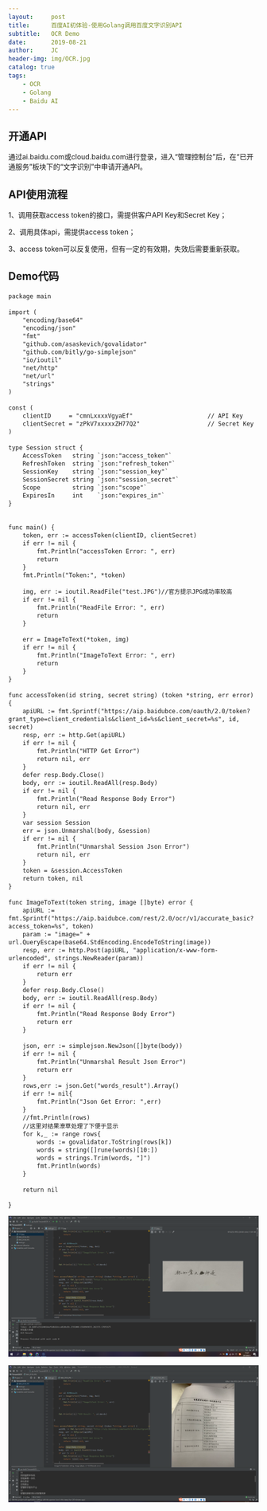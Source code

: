 ```yaml
---
layout:     post
title:      百度AI初体验-使用Golang调用百度文字识别API
subtitle:   OCR Demo
date:       2019-08-21
author:     JC
header-img: img/OCR.jpg
catalog: true
tags:
    - OCR
    - Golang
    - Baidu AI
---
```


## 开通API

通过ai.baidu.com或cloud.baidu.com进行登录，进入“管理控制台”后，在“已开通服务”板块下的“文字识别”中申请开通API。

## API使用流程

1、调用获取access token的接口，需提供客户API Key和Secret Key；

2、调用具体api，需提供access token；

3、access token可以反复使用，但有一定的有效期，失效后需要重新获取。

## Demo代码

	package main

	import (
		"encoding/base64"
		"encoding/json"
		"fmt"
		"github.com/asaskevich/govalidator"
		"github.com/bitly/go-simplejson"
		"io/ioutil"
		"net/http"
		"net/url"
		"strings"
	)

	const (
		clientID     = "cmnLxxxxVgyaEf"           			// API Key
		clientSecret = "zPkV7xxxxxZH77Q2"  					// Secret Key
	)

	type Session struct {
		AccessToken   string `json:"access_token"`
		RefreshToken  string `json:"refresh_token"`
		SessionKey    string `json:"session_key"`
		SessionSecret string `json:"session_secret"`
		Scope         string `json:"scope"`
		ExpiresIn     int    `json:"expires_in"`
	}


	func main() {
		token, err := accessToken(clientID, clientSecret)
		if err != nil {
			fmt.Println("accessToken Error: ", err)
			return
		}
		fmt.Println("Token:", *token)

		img, err := ioutil.ReadFile("test.JPG")//官方提示JPG成功率较高
		if err != nil {
			fmt.Println("ReadFile Error: ", err)
			return
		}

		err = ImageToText(*token, img)
		if err != nil {
			fmt.Println("ImageToText Error: ", err)
			return
		}
	}

	func accessToken(id string, secret string) (token *string, err error) {
		apiURL := fmt.Sprintf("https://aip.baidubce.com/oauth/2.0/token?grant_type=client_credentials&client_id=%s&client_secret=%s", id, secret)
		resp, err := http.Get(apiURL)
		if err != nil {
			fmt.Println("HTTP Get Error")
			return nil, err
		}
		defer resp.Body.Close()
		body, err := ioutil.ReadAll(resp.Body)
		if err != nil {
			fmt.Println("Read Response Body Error")
			return nil, err
		}
		var session Session
		err = json.Unmarshal(body, &session)
		if err != nil {
			fmt.Println("Unmarshal Session Json Error")
			return nil, err
		}
		token = &session.AccessToken
		return token, nil
	}	
		
	func ImageToText(token string, image []byte) error {
		apiURL := fmt.Sprintf("https://aip.baidubce.com/rest/2.0/ocr/v1/accurate_basic?access_token=%s", token)
		param := "image=" + url.QueryEscape(base64.StdEncoding.EncodeToString(image))
		resp, err := http.Post(apiURL, "application/x-www-form-urlencoded", strings.NewReader(param))
		if err != nil {
			return err
		}
		defer resp.Body.Close()
		body, err := ioutil.ReadAll(resp.Body)
		if err != nil {
			fmt.Println("Read Response Body Error")
			return err
		}
		
		json, err := simplejson.NewJson([]byte(body))
		if err != nil {
			fmt.Println("Unmarshal Result Json Error")
			return err
		}
		rows,err := json.Get("words_result").Array()
		if err != nil{
			fmt.Println("Json Get Error: ",err)
		}
		//fmt.Println(rows)
		//这里对结果潦草处理了下便于显示
		for k,_ := range rows{
			words := govalidator.ToString(rows[k])
			words = string([]rune(words)[10:])
			words = strings.Trim(words, "]")
			fmt.Println(words)
		}
		
		return nil
}

![avatar](img/ocr/ocr1.png)

![avatar](img/ocr/ocr2.png)





